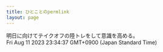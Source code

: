 ```yaml
---
title: ひとことのpermlink
layout: page
---
```

<div class="box" dt="1691764477392">
  明日に向けてテイクオフの陸トレをして意識を高める。
  <div class="content is-small">Fri Aug 11 2023 23:34:37 GMT+0900 (Japan Standard Time)</div>
</div>